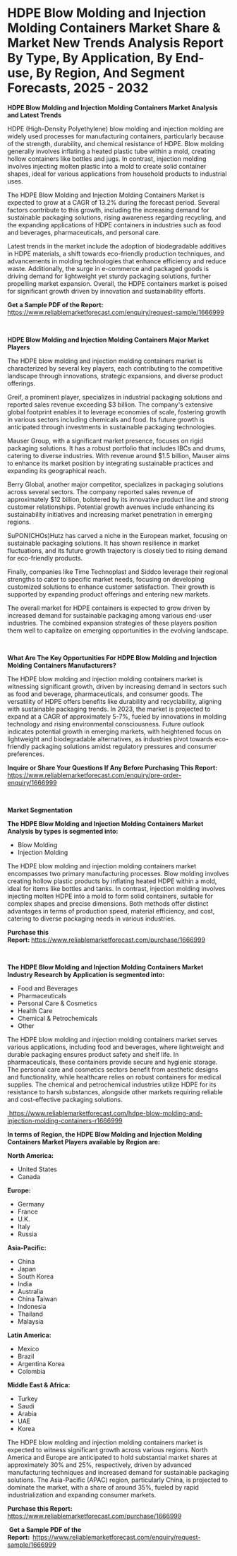 <p><h1>HDPE Blow Molding and Injection Molding Containers Market Share & Market New Trends Analysis Report By Type, By Application, By End-use, By Region, And Segment Forecasts, 2025 - 2032</h1></p><p><strong>HDPE Blow Molding and Injection Molding Containers Market Analysis and Latest Trends</strong></p>
<p><p>HDPE (High-Density Polyethylene) blow molding and injection molding are widely used processes for manufacturing containers, particularly because of the strength, durability, and chemical resistance of HDPE. Blow molding generally involves inflating a heated plastic tube within a mold, creating hollow containers like bottles and jugs. In contrast, injection molding involves injecting molten plastic into a mold to create solid container shapes, ideal for various applications from household products to industrial uses.</p><p>The HDPE Blow Molding and Injection Molding Containers Market is expected to grow at a CAGR of 13.2% during the forecast period. Several factors contribute to this growth, including the increasing demand for sustainable packaging solutions, rising awareness regarding recycling, and the expanding applications of HDPE containers in industries such as food and beverages, pharmaceuticals, and personal care.</p><p>Latest trends in the market include the adoption of biodegradable additives in HDPE materials, a shift towards eco-friendly production techniques, and advancements in molding technologies that enhance efficiency and reduce waste. Additionally, the surge in e-commerce and packaged goods is driving demand for lightweight yet sturdy packaging solutions, further propelling market expansion. Overall, the HDPE containers market is poised for significant growth driven by innovation and sustainability efforts.</p></p>
<p><strong>Get a Sample PDF of the Report:&nbsp;</strong> <a href="https://www.reliablemarketforecast.com/enquiry/request-sample/1666999?utm_campaign=3507&utm_medium=2&utm_source=Github&utm_content=ia&utm_term=18042025&utm_id=hdpe-blow-molding-and-injection-molding-containers">https://www.reliablemarketforecast.com/enquiry/request-sample/1666999</a></p>
<p>&nbsp;</p>
<p><strong>HDPE Blow Molding and Injection Molding Containers Major Market Players</strong></p>
<p><p>The HDPE blow molding and injection molding containers market is characterized by several key players, each contributing to the competitive landscape through innovations, strategic expansions, and diverse product offerings.</p><p>Greif, a prominent player, specializes in industrial packaging solutions and reported sales revenue exceeding $3 billion. The company's extensive global footprint enables it to leverage economies of scale, fostering growth in various sectors including chemicals and food. Its future growth is anticipated through investments in sustainable packaging technologies.</p><p>Mauser Group, with a significant market presence, focuses on rigid packaging solutions. It has a robust portfolio that includes IBCs and drums, catering to diverse industries. With revenue around $1.5 billion, Mauser aims to enhance its market position by integrating sustainable practices and expanding its geographical reach.</p><p>Berry Global, another major competitor, specializes in packaging solutions across several sectors. The company reported sales revenue of approximately $12 billion, bolstered by its innovative product line and strong customer relationships. Potential growth avenues include enhancing its sustainability initiatives and increasing market penetration in emerging regions.</p><p>SuPON(CHOs)Hutz has carved a niche in the European market, focusing on sustainable packaging solutions. It has shown resilience in market fluctuations, and its future growth trajectory is closely tied to rising demand for eco-friendly products.</p><p>Finally, companies like Time Technoplast and Siddco leverage their regional strengths to cater to specific market needs, focusing on developing customized solutions to enhance customer satisfaction. Their growth is supported by expanding product offerings and entering new markets.</p><p>The overall market for HDPE containers is expected to grow driven by increased demand for sustainable packaging among various end-user industries. The combined expansion strategies of these players position them well to capitalize on emerging opportunities in the evolving landscape.</p></p>
<p>&nbsp;</p>
<p><strong>What Are The Key Opportunities For HDPE Blow Molding and Injection Molding Containers Manufacturers?</strong></p>
<p><p>The HDPE blow molding and injection molding containers market is witnessing significant growth, driven by increasing demand in sectors such as food and beverage, pharmaceuticals, and consumer goods. The versatility of HDPE offers benefits like durability and recyclability, aligning with sustainable packaging trends. In 2023, the market is projected to expand at a CAGR of approximately 5-7%, fueled by innovations in molding technology and rising environmental consciousness. Future outlook indicates potential growth in emerging markets, with heightened focus on lightweight and biodegradable alternatives, as industries pivot towards eco-friendly packaging solutions amidst regulatory pressures and consumer preferences.</p></p>
<p><strong>Inquire or Share Your Questions If Any Before Purchasing This Report:</strong> <a href="https://www.reliablemarketforecast.com/enquiry/pre-order-enquiry/1666999?utm_campaign=3507&utm_medium=2&utm_source=Github&utm_content=ia&utm_term=18042025&utm_id=hdpe-blow-molding-and-injection-molding-containers">https://www.reliablemarketforecast.com/enquiry/pre-order-enquiry/1666999</a></p>
<p>&nbsp;</p>
<p><strong>Market Segmentation</strong></p>
<p><strong>The HDPE Blow Molding and Injection Molding Containers Market Analysis by types is segmented into:</strong></p>
<p><ul><li>Blow Molding</li><li>Injection Molding</li></ul></p>
<p><p>The HDPE blow molding and injection molding containers market encompasses two primary manufacturing processes. Blow molding involves creating hollow plastic products by inflating heated HDPE within a mold, ideal for items like bottles and tanks. In contrast, injection molding involves injecting molten HDPE into a mold to form solid containers, suitable for complex shapes and precise dimensions. Both methods offer distinct advantages in terms of production speed, material efficiency, and cost, catering to diverse packaging needs in various industries.</p></p>
<p><strong>Purchase this Report:&nbsp;</strong><a href="https://www.reliablemarketforecast.com/purchase/1666999?utm_campaign=3507&utm_medium=2&utm_source=Github&utm_content=ia&utm_term=18042025&utm_id=hdpe-blow-molding-and-injection-molding-containers">https://www.reliablemarketforecast.com/purchase/1666999</a></p>
<p>&nbsp;</p>
<p><strong>The HDPE Blow Molding and Injection Molding Containers Market Industry Research by Application is segmented into:</strong></p>
<p><ul><li>Food and Beverages</li><li>Pharmaceuticals</li><li>Personal Care & Cosmetics</li><li>Health Care</li><li>Chemical & Petrochemicals</li><li>Other</li></ul></p>
<p><p>The HDPE blow molding and injection molding containers market serves various applications, including food and beverages, where lightweight and durable packaging ensures product safety and shelf life. In pharmaceuticals, these containers provide secure and hygienic storage. The personal care and cosmetics sectors benefit from aesthetic designs and functionality, while healthcare relies on robust containers for medical supplies. The chemical and petrochemical industries utilize HDPE for its resistance to harsh substances, alongside other markets requiring reliable and cost-effective packaging solutions.</p></p>
<p><a href="https://www.reliablemarketforecast.com/hdpe-blow-molding-and-injection-molding-containers-r1666999?utm_campaign=3507&utm_medium=2&utm_source=Github&utm_content=ia&utm_term=18042025&utm_id=hdpe-blow-molding-and-injection-molding-containers">&nbsp;https://www.reliablemarketforecast.com/hdpe-blow-molding-and-injection-molding-containers-r1666999</a></p>
<p><strong>In terms of Region, the HDPE Blow Molding and Injection Molding Containers Market Players available by Region are:</strong></p>
<p>
    <p> <strong> North America: </strong>
        <ul>
            <li>United States</li>
            <li>Canada</li>
        </ul>
        </p> 
    <p> <strong> Europe: </strong>
        <ul>
            <li>Germany</li>
            <li>France</li>
            <li>U.K.</li>
            <li>Italy</li>
            <li>Russia</li>
        </ul>
        </p> 
    <p> <strong> Asia-Pacific: </strong>
        <ul>
            <li>China</li>
            <li>Japan</li>
            <li>South Korea</li>
            <li>India</li>
            <li>Australia</li>
            <li>China Taiwan</li>
            <li>Indonesia</li>
            <li>Thailand</li>
            <li>Malaysia</li>
        </ul>
        </p> 
    <p> <strong> Latin America: </strong>
        <ul>
            <li>Mexico</li>
            <li>Brazil</li>
            <li>Argentina Korea</li>
            <li>Colombia</li>
        </ul>
        </p> 
    <p> <strong> Middle East & Africa: </strong>
        <ul>
            <li>Turkey</li>
            <li>Saudi</li>
            <li>Arabia</li>
            <li>UAE</li>
            <li>Korea</li>
        </ul>
    </p>
    </p>
<p><p>The HDPE blow molding and injection molding containers market is expected to witness significant growth across various regions. North America and Europe are anticipated to hold substantial market shares at approximately 30% and 25%, respectively, driven by advanced manufacturing techniques and increased demand for sustainable packaging solutions. The Asia-Pacific (APAC) region, particularly China, is projected to dominate the market, with a share of around 35%, fueled by rapid industrialization and expanding consumer markets.</p></p>
<p><strong>Purchase this Report: </strong><a href="https://www.reliablemarketforecast.com/purchase/1666999?utm_campaign=3507&utm_medium=2&utm_source=Github&utm_content=ia&utm_term=18042025&utm_id=hdpe-blow-molding-and-injection-molding-containers">https://www.reliablemarketforecast.com/purchase/1666999</a></p>
<p>&nbsp;<strong>Get a Sample PDF of the Report:&nbsp;&nbsp;</strong><a href="https://www.reliablemarketforecast.com/enquiry/request-sample/1666999?utm_campaign=3507&utm_medium=2&utm_source=Github&utm_content=ia&utm_term=18042025&utm_id=hdpe-blow-molding-and-injection-molding-containers">https://www.reliablemarketforecast.com/enquiry/request-sample/1666999</a></p>
<p><strong></strong></p>
<p><p></p><p></p><p></p></p>